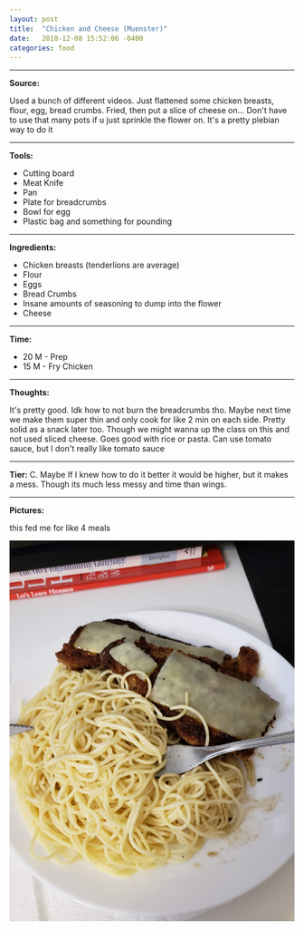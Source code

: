 ```yaml
---
layout: post
title:  "Chicken and Cheese (Muenster)"
date:   2018-12-08 15:52:06 -0400
categories: food
---
```

<hr />

<b>Source:</b>


Used a bunch of different videos. Just flattened some chicken breasts, flour, egg, bread crumbs. Fried, then put a slice of cheese on... Don't have to use that many pots if u just sprinkle the flower on. It's a pretty plebian way to do it

<hr />

<b>Tools:</b>

<ul>
    <li>Cutting board</li>
    <li>Meat Knife</li>
    <li>Pan</li>
    <li>Plate for breadcrumbs</li>
    <li>Bowl for egg</li>
    <li>Plastic bag and something for pounding</li>
</ul>

<hr />

<b>Ingredients:</b>

<ul>
    <li>Chicken breasts (tenderlions are average)</li>
    <li>Flour</li>
    <li>Eggs</li>
    <li>Bread Crumbs</li>
    <li>Insane amounts of seasoning to dump into the flower</li>
    <li>Cheese</li>
</ul>

<hr />

<b>Time:</b> 

<ul>
    <li>20 M - Prep</li>
    <li>15 M - Fry Chicken</li>
</ul>

<hr />

<b>Thoughts:</b>


It's pretty good. Idk how to not burn the breadcrumbs tho. Maybe next time we make them super thin and only cook for like 2 min on each side. Pretty solid as a snack later too. Though we might wanna up the class on this and not used sliced cheese. Goes good with rice or pasta. Can use tomato sauce, but I don't really like tomato sauce

<hr />

<b>Tier:</b> C. Maybe If I knew how to do it better it would be higher, but it makes a mess. Though its much less messy and time than wings.

<hr />

<b>Pictures:</b> 

this fed me for like 4 meals

![chicken-muenster](/assets/images/chicken_munster.jpg)
